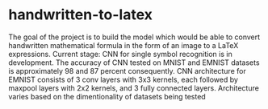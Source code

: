 # handwritten-to-latex
The goal of the project is to build the model which would be able to convert handwritten mathematical formula in the form of an image to a LaTeX expressions.
Current stage: CNN for single symbol recognition is in development.
The accuracy of CNN tested on MNIST and EMNIST datasets is approximately 98 and 87 percent consequently.
CNN architecture for EMNIST consists of 3 conv layers with 3x3 kernels, each followed by maxpool layers with 2x2 kernels, and 3 fully connected layers. Architecture varies based on the dimentionality of datasets being tested
